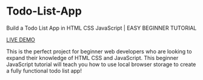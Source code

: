 # Todo-List-App
Build a Todo List App in HTML CSS JavaScript | EASY BEGINNER TUTORIAL

[LIVE DEMO](https://to-do-codewithgulzarsaifi.netlify.app/)

This is the perfect project for beginner web developers who are looking to expand their knowledge of HTML CSS and JavaScript. This beginner JavaScript tutorial will teach you how to use local browser storage to create a fully functional todo list app!
